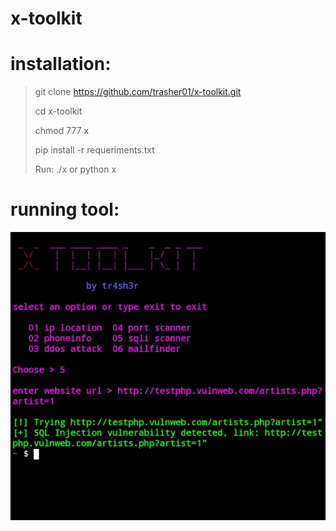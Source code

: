 # x-toolkit
# installation:
> git clone https://github.com/trasher01/x-toolkit.git
>>
> cd x-toolkit 
>>
> chmod 777 x
>>
> pip install -r requeriments.txt
>>
> Run: ./x or python x
# running tool:
![](https://github.com/trasher01/x-toolkit/blob/main/imagen/Screenshot_20220522-105720_Termux.jpg)
